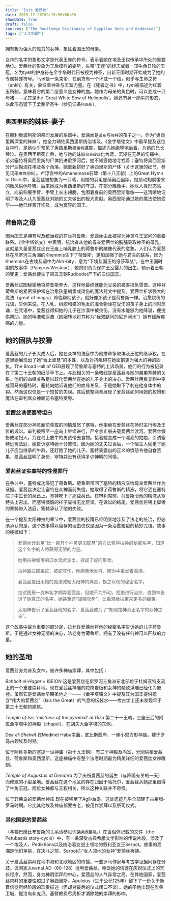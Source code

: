 ```yaml
---
title: "Isis 爱茜丝"
date: 2015-12-26T09:15:56+08:00
showDate: true
draft: false
sources: ["The Routledge Dictionary of Egyptian Gods and Goddesses"]
tags: ["人工机翻"]
---
```


拥有极为强大的魔力的女神，象征着国王的母亲。

女神的名字的象形文字是代表王座的符号，表示着她在埃及王权传承中所处的重要地位。爱茜丝的形象为王后模样的姿势，头带“王座”的标志或者一顶牛角日轮的王冠。名为tyet的护身符在金字塔时代已被视为神圣，自新王国时期开始成为了她的专属特殊符号。Tyet是一条束带，在前方有一个环或一个结，似乎与生命之符（ankh）有关，象征着神圣与王室力量。在《死者之书》中，tyet被描述为红碧玉所制，意味着它的第二层意义是女神的血。她作为母亲的角色时，可以变成一只母猪——尤其是the ‘Great White Sow of Heliopolis’。她还有另一奶牛的形态，以此形态诞下了孟斐斯圣牛（参见词条`阿匹斯`）。

## `奥西里斯`的妹妹-妻子

在赫利奥波利斯的祭司发展的系谱中，爱茜丝是`盖布`与`努特`的孩子之一。作为“奥西里斯深爱的妹妹”，她全力辅佐奥西里斯统治埃及。《金字塔铭文》中最早提及这位女神时，是她似乎预见了奥西里斯被`塞特`谋害，描述为她绝望地坐着，为她的兄长哭泣。在奥西里斯死亡后，她与她的妹妹`奈芙缇丝`化为鸢，沉浸在无尽的伤痛中。弟弟塞特将奥西里斯的尸体扔进尼罗河后，她不知疲倦地寻找着；塞特将奥西里斯分尸后抛洒在埃及各个角落，她重新拼好了奥西里斯的尸体（关于这里的细节，参见词条`奥西里斯`）。卢浮宫中的Amenemose石碑（第十八王朝）上的Great Hymn to Osiris中，爱茜丝被想象为一只鸢，用她的羽毛庇荫奥西里斯，她扇动翅膀带来的微风供他呼吸。后来她成为奥西里斯的守卫，在部分雕像中，她以人类形态站立，向前伸展手臂，手臂上长出翅膀，包围着身前的奥西里斯雕像——这清晰地证明了埃及人认为爱茜丝对她的丈夫做出的极大贡献。奥西里斯通过她的魔法使她受孕——他已经离开埃及，成为冥界的国王。

## `荷鲁斯`之母

因为国王是拥有埃及统治权的在世荷鲁斯，爱茜丝由此被视为神灵与王室间的重要联系。《金字塔铭文》中表明，统治者从他的母亲爱茜丝的胸脯吸取神圣的母乳，这就是大量爱茜丝坐在王座上哺乳膝上的荷鲁斯的雕像代表的意象。人们认为爱茜丝在尼罗河三角洲的Khemmis生下了荷鲁斯，更加加强了她与君主的联系，因为Khemmis在古埃及语中为Akh-bity，意为“下埃及国王的纸莎草丛”。在中王国时期的故事中（Papyrus Westcar），她的职责为保护王室婴儿的出生，预示着王朝的变更：爱茜丝接生了第五王朝Ruddedet产下的三位国王。

爱茜丝试图秘密地将荷鲁斯养大，这样他最终就能为父亲的被害报仇雪恨。这种对荷鲁斯的紧密保护常在治愈孩童蝎蛰或烫伤的魔法咒文中提及。爱茜丝祈求强大的魔法（great of magic）降临帮助孩子，就好像那孩子是荷鲁斯一样。治愈烧伤的咒语，举例来说，在人乳、树胶和猫的毛发的混合物涂在受伤的孩子身上的同时念诵：在咒语中，爱茜丝得知她的儿子在沙漠中被烫伤，没有水能够为他降温，便提供帮助，她的唾液和尿液（她婉转地将其称为“我双腿间的尼罗河水”）拥有缓解疼痛的力量。

## 她的固执与狡猾

爱茜丝的儿子长大成人后，她在众神的法庭中为他拼命争取埃及王位的继承权。在这里她展现出了她“舌上智慧”的本性，以及对抗阻碍在她面前更为强大的神的固执。The Broad Hall of GEB展现了荷鲁斯与塞特的上诉场景，他们的行为被记录在了第二十王朝的纸莎草书上。与此相关的一条暗线是爱茜丝与她的弟弟塞特的关系。他们的血缘关系足以软化爱茜丝在她的儿子身上的决心。爱茜丝用鱼叉刺中变成河马的塞特时，塞特向她诉说他们的血缘关系，于是她取下了刺在他身体中的钩。然而这仅仅是一个短暂的失误。其后整整两章展现了爱茜丝如何用她的狡猾和魔法在审判席众神面前令塞特受辱。

### 爱茜丝诱使塞特坦白

爱茜丝在部分神灵面前获取的同情激怒了塞特，他拒绝在爱茜丝在场时进行埃及王位的诉讼。审判被移至一座岛上继续进行，严令禁止船夫载爱茜丝渡河。爱茜丝假扮成老妇人，为在岛上放牛的男孩带去食物。接着她变成一个漂亮的姑娘，引诱塞特远离法庭，她告诉塞特她十分苦恼，因为她的丈夫过世后，一个陌生人偷走了她儿子应当继承的牛群，还赶跑了她的儿子。塞特表露出的正义的愤怒令他自食苦果，爱茜丝显明了身份，塞特并没有获得多少神明的同情。

### 爱茜丝证实塞特的性侵罪行

在争斗中，塞特成功侵犯了荷鲁斯。荷鲁斯带回了塞特的精液交给母亲爱茜丝作为证据。爱茜丝决定让塞特在众神面前失信，她取得了荷鲁斯的精液，将它洒在塞特院子中生长的莴苣上。塞特吃下了那些莴苣。在审判席前，荷鲁斯令他的精液从塞特头上召出，而塞特懊恼的样子显得无比荒谬。在诉讼的结尾，爱茜丝将铐上脚镣的塞特带入法庭，塞特承认了他的失败。

在一个提及太阳神拉的章节中，爱茜丝的狡猾已经明显地涉及了法老的统治，但必须承认的是，这个故事得以留存的理由仅仅是因为一条治愈蝎蛰的精妙咒语。故事的梗概如下：

> 爱茜丝计划用“比一百万个神灵更加聪慧”的方法获得拉神的秘密名字，知道这个名字的人将获得无限的力量。
>
> 她用拉神滴落的口水混合泥土，捏成了蛇的形状。
>
> 拉神路过那条蛇，被蛇咬伤，他痛苦地发抖，因为中毒发着高烧。
>
> 爱茜丝提出用她的魔法减轻太阳神的痛苦，换之以他的秘密名字。
>
> 拉试图用一连串名字糊弄爱茜丝，但她不为所动，拒绝进行治疗，直到神告诉了她真正的名字。她甚至还“加强攻势”，让毒液给拉带来更多的痛苦。
>
> 太阳神告诉了爱茜丝他的名字，爱茜丝成为了“知晓拉神真正名字的众神之主”。

这个故事中最为重要的部分是，拉允许爱茜丝将他的秘密名字告诉她的儿子荷鲁斯。于是通过女神无情的决心，法老身为荷鲁斯，拥有了没有任何神可以匹敌的力量。

## 她的圣地

爱茜丝身为普及女神，被许多神庙崇拜，其中包括：

*Behbeit el-Hagar* = ISEION 这是爱茜丝在尼罗河三角洲东北部位于杜姆亚特支流上的一个重要崇拜地。现在爱茜丝神庙的花岗岩板和女神的精致浮雕已经化为废墟。虽然它是爱茜丝早期圣地之一——《金字塔铭文》中提及其为国王提供蕴含“伟大的爱茜丝”（Isis the Great）的气息的坛装水——考古学上还未发现早于第三十王朝的建筑。

*Temple of Isis ‘mistress of the pyramid’ at Giza* 第二十一王朝，三座王后的附属金字塔中的神殿（chapel），在胡夫大金字塔的东侧。

*Deir el-Shelwit* 在Medinet Habu南面，底比斯西岸，一座小型方形神庙，建于罗马占领埃及时期。

位于阿拜多斯的塞提一世神庙（第十九王朝） 有三个神殿及内室，分别供奉爱茜丝、荷鲁斯和奥西里斯。这座神庙中有整个法老时期最为精美详细的爱茜丝女神雕刻。

*Temple of Augustus at Dendera* 为了庆祝爱茜丝的诞生（与降雨有关的一天）而修建的小型圣地。爱茜丝在这个地区的存在归因于哈托尔，爱茜丝从她那里借得了牛角王冠。两位女神都与王权相关，所以这种关联并不奇怪。

位于菲莱岛的爱茜丝神庙 现在被移至了Agilkia岛，这处遗迹几乎全部建于古希腊-罗马时期。它比其他埃及神庙都要古老，被用作崇拜以及祭司仪式。

### 其他国家的爱茜丝

（与黎巴嫩比布鲁斯的关系请参见词条`奥西里斯`。）在世俗体记载的文件（the Petubastis story-cycle）中，有一条深受古典希腊文学影响的传说片段，涉及了一个埃及人、Pedikhons以及统治着女战士领地的叙利亚女王Serpot。故事的高潮是他们单挑，在决斗之前，Serpot向“女人领地的女神”爱茜丝祈祷。

关于爱茜丝崇拜在地中海和北欧地区的传播，一些罗马作家与考古学证据间存在分歧。讽刺家Juvenal AD（60-128）批判爱茜丝，嘲讽她的信徒在庆祝仪式上的冗长程序。然而，身为神明崇拜的中心，爱茜丝的人气异常之高。在其他国家，爱茜丝崇拜的重要性超过了奥西里斯。Apuleius（生于公元125年）留下了一份关于新晋信徒所经阶段的珍贵描述（但却对最后的仪式闭口不谈）。她的圣地出现在雅典卫城、提洛岛和庞贝。基督教费尽周折才消除她的崇拜的影响。